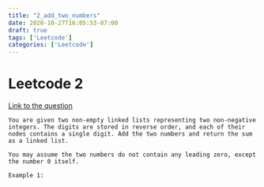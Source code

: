 ```yaml
---
title: "2_add_two_numbers"
date: 2020-10-27T16:05:53-07:00
draft: true
tags: ['Leetcode']
categories: ['Leetcode']
---
```

# Leetcode 2
[Link to the question](https://leetcode.com/problems/add-two-numbers/ "Add two numbers")
```
You are given two non-empty linked lists representing two non-negative integers. The digits are stored in reverse order, and each of their nodes contains a single digit. Add the two numbers and return the sum as a linked list.

You may assume the two numbers do not contain any leading zero, except the number 0 itself.

Example 1:
    
```
